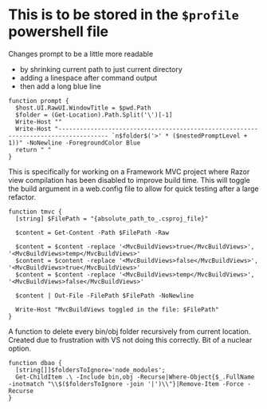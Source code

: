 # This is to be stored in the `$profile` powershell file

Changes prompt to be a little more readable 
- by shrinking current path to just current directory
- adding a linespace after command output
- then add a long blue line
```
function prompt {
  $host.UI.RawUI.WindowTitle = $pwd.Path
  $folder = (Get-Location).Path.Split('\')[-1]
  Write-Host ""
  Write-Host "------------------------------------------------------------------------------------ `n$folder$('>' * ($nestedPromptLevel + 1))" -NoNewline -ForegroundColor Blue
  return " "
}
```

This is specifically for working on a Framework MVC project where Razor view compilation has been disabled to improve build time. This will toggle the build argument in a web.config file to allow for quick testing after a large refactor.
```
function tmvc {
  [string] $FilePath = "{absolute_path_to_.csproj_file}"

  $content = Get-Content -Path $FilePath -Raw

  $content = $content -replace '<MvcBuildViews>true</MvcBuildViews>', '<MvcBuildViews>temp</MvcBuildViews>'
  $content = $content -replace '<MvcBuildViews>false</MvcBuildViews>', '<MvcBuildViews>true</MvcBuildViews>'
  $content = $content -replace '<MvcBuildViews>temp</MvcBuildViews>', '<MvcBuildViews>false</MvcBuildViews>'

  $content | Out-File -FilePath $FilePath -NoNewline

  Write-Host "MvcBuildViews toggled in the file: $FilePath"
}
```

A function to delete every bin/obj folder recursively from current location. Created due to frustration with VS not doing this correctly. Bit of a nuclear option.
```
function dbao {
  [string[]]$foldersToIgnore='node_modules';
  Get-ChildItem .\ -Include bin,obj -Recurse|Where-Object{$_.FullName -inotmatch "\\$($foldersToIgnore -join '|')\\"}|Remove-Item -Force -Recurse
}
```
